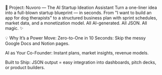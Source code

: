🧠 Project: Nuvoro — The AI Startup Ideation Assistant
Turn a one-liner idea into a full-blown startup blueprint — in seconds.
From "I want to build an app for dog therapists" to a structured business plan with sprint schedules, market data, and a monetization model. All AI-generated. All JSON. All magic. ✨

💡 Why It’s a Power Move:
Zero-to-One in 10 Seconds: Skip the messy Google Docs and Notion pages.

AI as Your Co-Founder: Instant plans, market insights, revenue models.

Built to Ship: JSON output = easy integration into dashboards, pitch decks, or product builders.
